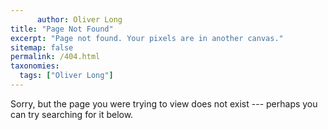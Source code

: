 ```yaml
---
      author: Oliver Long
title: "Page Not Found"
excerpt: "Page not found. Your pixels are in another canvas."
sitemap: false
permalink: /404.html
taxonomies:
  tags: ["Oliver Long"]
---
```


Sorry, but the page you were trying to view does not exist --- perhaps you can try searching for it below.

<script type="text/javascript">
  var GOOG_FIXURL_LANG = 'en';
  var GOOG_FIXURL_SITE = '{{ site.url }}'
</script>
<script type="text/javascript"
  src="//linkhelp.clients.google.com/tbproxy/lh/wm/fixurl.js">
</script>
